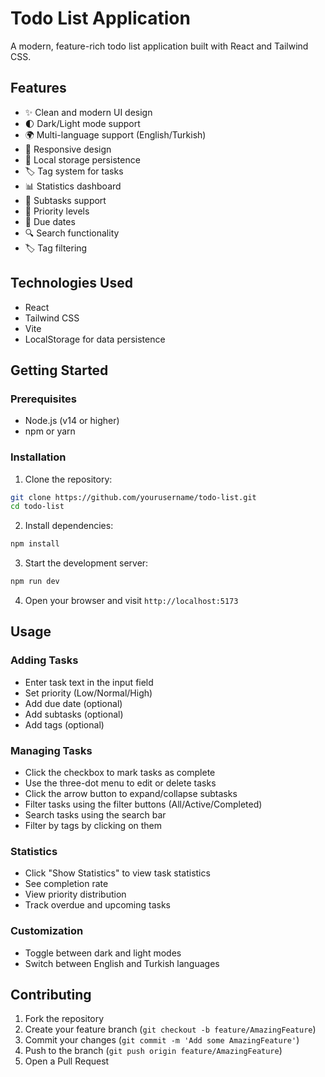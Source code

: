 # Todo List Application

A modern, feature-rich todo list application built with React and Tailwind CSS.

## Features

- ✨ Clean and modern UI design
- 🌓 Dark/Light mode support
- 🌍 Multi-language support (English/Turkish)
- 📱 Responsive design
- 💾 Local storage persistence
- 🏷️ Tag system for tasks
- 📊 Statistics dashboard
- 📝 Subtasks support
- 🎯 Priority levels
- 📅 Due dates
- 🔍 Search functionality
- 🏷️ Tag filtering

## Technologies Used

- React
- Tailwind CSS
- Vite
- LocalStorage for data persistence

## Getting Started

### Prerequisites

- Node.js (v14 or higher)
- npm or yarn

### Installation

1. Clone the repository:
```bash
git clone https://github.com/yourusername/todo-list.git
cd todo-list
```

2. Install dependencies:
```bash
npm install
```

3. Start the development server:
```bash
npm run dev
```

4. Open your browser and visit `http://localhost:5173`

## Usage

### Adding Tasks
- Enter task text in the input field
- Set priority (Low/Normal/High)
- Add due date (optional)
- Add subtasks (optional)
- Add tags (optional)

### Managing Tasks
- Click the checkbox to mark tasks as complete
- Use the three-dot menu to edit or delete tasks
- Click the arrow button to expand/collapse subtasks
- Filter tasks using the filter buttons (All/Active/Completed)
- Search tasks using the search bar
- Filter by tags by clicking on them

### Statistics
- Click "Show Statistics" to view task statistics
- See completion rate
- View priority distribution
- Track overdue and upcoming tasks

### Customization
- Toggle between dark and light modes
- Switch between English and Turkish languages

## Contributing

1. Fork the repository
2. Create your feature branch (`git checkout -b feature/AmazingFeature`)
3. Commit your changes (`git commit -m 'Add some AmazingFeature'`)
4. Push to the branch (`git push origin feature/AmazingFeature`)
5. Open a Pull Request
